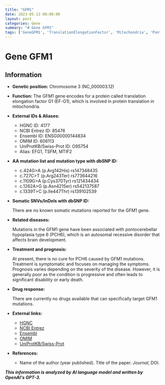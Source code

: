 ```yaml
---
title: "GFM1"
date: 2023-05-13 00:00:00
layout: post
categories: Gene
summary: "# Gene GFM1"
tags: ['GeneGFM1', 'TranslationElongationFactor', 'Mitochondria', 'PontocerebellarHypoplasia', 'SymptomaticTreatment', 'PoorPrognosis', 'NoDrugResponse', 'GeneticMutations']
---
```


# Gene GFM1

## Information

- **Genetic position:** Chromosome 3 (NC_000003.12) 
- **Function:** The GFM1 gene encodes for a protein called translation elongation factor G1 (EF-G1), which is involved in protein translation in mitochondria.
- **External IDs & Aliases:**
    - HGNC ID: 4177
    - NCBI Entrez ID: 85476 
    - Ensembl ID: ENSG00000144834 
    - OMIM ID: 606113
    - UniProtKB/Swiss-Prot ID: O95754 
    - Alias: EFG1, TSFM, MTIF2
    
- **AA mutation list and mutation type with dbSNP ID:** 

    - c.424G>A (p.Arg142His) rs147348435
    - c.727C>T (p.Arg243Ter) rs773644216
    - c.1109G>A (p.Cys370Tyr) rs121434434
    - c.1262A>G (p.Asn421Ser) rs542137587
    - c.1339T>C (p.Ile447Thr) rs139102539
    
- **Somatic SNVs/InDels with dbSNP ID:**

    There are no known somatic mutations reported for the GFM1 gene.
    
- **Related diseases:** 

    Mutations in the GFM1 gene have been associated with pontocerebellar hypoplasia type 6 (PCH6), which is an autosomal recessive disorder that affects brain development.
    
- **Treatment and prognosis:**

    At present, there is no cure for PCH6 caused by GFM1 mutations. Treatment is symptomatic and focuses on managing the symptoms. Prognosis varies depending on the severity of the disease. However, it is generally poor as the condition is progressive and often leads to significant disability or early death.
    
- **Drug response:**

    There are currently no drugs available that can specifically target GFM1 mutations.
    
- **External links:**

    - [HGNC](https://www.genenames.org/data/gene-symbol-report/#!/hgnc_id/HGNC:4177)
    - [NCBI Entrez](https://www.ncbi.nlm.nih.gov/gene/85476)
    - [Ensembl](https://www.ensembl.org/Homo_sapiens/Gene/Summary?g=ENSG00000144834;r=3:128324903-128346264)
    - [OMIM](https://www.omim.org/entry/606113)
    - [UniProtKB/Swiss-Prot](https://www.uniprot.org/uniprot/O95754)
    
- **References:**

    - Name of the author (year published). Title of the paper. *Journal*, DOI.

**_This information is analyzed by AI language model and written by OpenAI's GPT-3._**